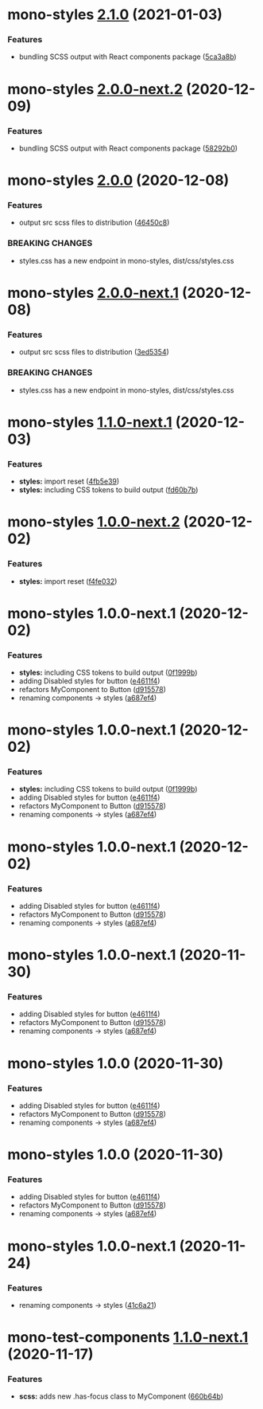 # mono-styles [2.1.0](https://github.com/richmccartney/mono-test/compare/mono-styles@2.0.0...mono-styles@2.1.0) (2021-01-03)


### Features

* bundling SCSS output with React components package ([5ca3a8b](https://github.com/richmccartney/mono-test/commit/5ca3a8b929cdbc8c2f3e6816d1cc2104840c4d1b))

# mono-styles [2.0.0-next.2](https://github.com/richmccartney/mono-test/compare/mono-styles@2.0.0-next.1...mono-styles@2.0.0-next.2) (2020-12-09)


### Features

* bundling SCSS output with React components package ([58292b0](https://github.com/richmccartney/mono-test/commit/58292b03783278b34259d161f24826f7a5050322))

# mono-styles [2.0.0](https://github.com/richmccartney/mono-test/compare/mono-styles@1.0.0...mono-styles@2.0.0) (2020-12-08)


### Features

* output src scss files to distribution ([46450c8](https://github.com/richmccartney/mono-test/commit/46450c8ebcc01da8109677e67ad64c6d5989375c))


### BREAKING CHANGES

* styles.css has a new endpoint in mono-styles, dist/css/styles.css

# mono-styles [2.0.0-next.1](https://github.com/richmccartney/mono-test/compare/mono-styles@1.0.0...mono-styles@2.0.0-next.1) (2020-12-08)


### Features

* output src scss files to distribution ([3ed5354](https://github.com/richmccartney/mono-test/commit/3ed5354017ecc41289dc48dc457ba2231720cf64))


### BREAKING CHANGES

* styles.css has a new endpoint in mono-styles, dist/css/styles.css

# mono-styles [1.1.0-next.1](https://github.com/richmccartney/mono-test/compare/mono-styles@1.0.0...mono-styles@1.1.0-next.1) (2020-12-03)


### Features

* **styles:** import reset ([4fb5e39](https://github.com/richmccartney/mono-test/commit/4fb5e39a49759a71e917c2cabfaace9a116f7e67))
* **styles:** including CSS tokens to build output ([fd60b7b](https://github.com/richmccartney/mono-test/commit/fd60b7bd0262354f6fcbc4190c93eefd80bc4da6))

# mono-styles [1.0.0-next.2](https://github.com/richmccartney/mono-test/compare/mono-styles@1.0.0-next.1...mono-styles@1.0.0-next.2) (2020-12-02)


### Features

* **styles:** import reset ([f4fe032](https://github.com/richmccartney/mono-test/commit/f4fe0326880d75ad538a77d897998858f6102796))

# mono-styles 1.0.0-next.1 (2020-12-02)


### Features

* **styles:** including CSS tokens to build output ([0f1999b](https://github.com/richmccartney/mono-test/commit/0f1999be847f89a133367731399e0b5ae423dbe3))
* adding Disabled styles for button ([e4611f4](https://github.com/richmccartney/mono-test/commit/e4611f423d9b940568b02f801d90baa8e089e388))
* refactors MyComponent to Button ([d915578](https://github.com/richmccartney/mono-test/commit/d9155786e34cc5a6f63619c39bce6a1b1764203a))
* renaming components -> styles ([a687ef4](https://github.com/richmccartney/mono-test/commit/a687ef4dde376f44e59704d51acf7fabb6742df1))

# mono-styles 1.0.0-next.1 (2020-12-02)


### Features

* **styles:** including CSS tokens to build output ([0f1999b](https://github.com/richmccartney/mono-test/commit/0f1999be847f89a133367731399e0b5ae423dbe3))
* adding Disabled styles for button ([e4611f4](https://github.com/richmccartney/mono-test/commit/e4611f423d9b940568b02f801d90baa8e089e388))
* refactors MyComponent to Button ([d915578](https://github.com/richmccartney/mono-test/commit/d9155786e34cc5a6f63619c39bce6a1b1764203a))
* renaming components -> styles ([a687ef4](https://github.com/richmccartney/mono-test/commit/a687ef4dde376f44e59704d51acf7fabb6742df1))

# mono-styles 1.0.0-next.1 (2020-12-02)


### Features

* adding Disabled styles for button ([e4611f4](https://github.com/richmccartney/mono-test/commit/e4611f423d9b940568b02f801d90baa8e089e388))
* refactors MyComponent to Button ([d915578](https://github.com/richmccartney/mono-test/commit/d9155786e34cc5a6f63619c39bce6a1b1764203a))
* renaming components -> styles ([a687ef4](https://github.com/richmccartney/mono-test/commit/a687ef4dde376f44e59704d51acf7fabb6742df1))

# mono-styles 1.0.0-next.1 (2020-11-30)


### Features

* adding Disabled styles for button ([e4611f4](https://github.com/richmccartney/mono-test/commit/e4611f423d9b940568b02f801d90baa8e089e388))
* refactors MyComponent to Button ([d915578](https://github.com/richmccartney/mono-test/commit/d9155786e34cc5a6f63619c39bce6a1b1764203a))
* renaming components -> styles ([a687ef4](https://github.com/richmccartney/mono-test/commit/a687ef4dde376f44e59704d51acf7fabb6742df1))

# mono-styles 1.0.0 (2020-11-30)


### Features

* adding Disabled styles for button ([e4611f4](https://github.com/richmccartney/mono-test/commit/e4611f423d9b940568b02f801d90baa8e089e388))
* refactors MyComponent to Button ([d915578](https://github.com/richmccartney/mono-test/commit/d9155786e34cc5a6f63619c39bce6a1b1764203a))
* renaming components -> styles ([a687ef4](https://github.com/richmccartney/mono-test/commit/a687ef4dde376f44e59704d51acf7fabb6742df1))

# mono-styles 1.0.0 (2020-11-30)

### Features

- adding Disabled styles for button
  ([e4611f4](https://github.com/richmccartney/mono-test/commit/e4611f423d9b940568b02f801d90baa8e089e388))
- refactors MyComponent to Button
  ([d915578](https://github.com/richmccartney/mono-test/commit/d9155786e34cc5a6f63619c39bce6a1b1764203a))
- renaming components -> styles
  ([a687ef4](https://github.com/richmccartney/mono-test/commit/a687ef4dde376f44e59704d51acf7fabb6742df1))

# mono-styles 1.0.0-next.1 (2020-11-24)

### Features

- renaming components -> styles
  ([41c6a21](https://github.com/richmccartney/mono-test/commit/41c6a2139617bf63ebeabc31e5302fafd11df84d))

# mono-test-components [1.1.0-next.1](https://github.com/richmccartney/mono-test/compare/mono-test-components@1.0.0...mono-test-components@1.1.0-next.1) (2020-11-17)

### Features

- **scss:** adds new .has-focus class to MyComponent
  ([660b64b](https://github.com/richmccartney/mono-test/commit/660b64b62780e5b8f1feac6b7ae96838a7f757bc))
